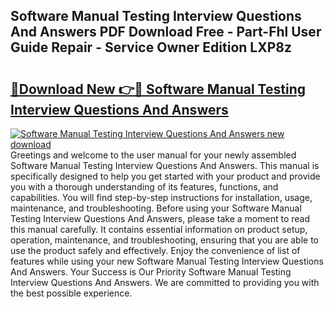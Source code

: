 ## Software Manual Testing Interview Questions And Answers PDF Download Free - Part-Fhl User Guide Repair - Service Owner Edition LXP8z

# <h2><a href="http://cf21812.oget.top/?id=Software+Manual+Testing+Interview+Questions+And+Answers">🔗Download New 👉🔴 Software Manual Testing Interview Questions And Answers</a></h2>

[![Software Manual Testing Interview Questions And Answers new download](https://i.imgur.com/5g1atiW.png)](http://cf21812.oget.top/?id=Software+Manual+Testing+Interview+Questions+And+Answers)
Greetings and welcome to the user manual for your newly assembled Software Manual Testing Interview Questions And Answers. This manual is specifically designed to help you get started with your product and provide you with a thorough understanding of its features, functions, and capabilities. You will find step-by-step instructions for installation, usage, maintenance, and troubleshooting. Before using your Software Manual Testing Interview Questions And Answers, please take a moment to read this manual carefully. It contains essential information on product setup, operation, maintenance, and troubleshooting, ensuring that you are able to use the product safely and effectively. Enjoy the convenience of list of features while using your new Software Manual Testing Interview Questions And Answers. Your Success is Our Priority Software Manual Testing Interview Questions And Answers. We are committed to providing you with the best possible experience.
